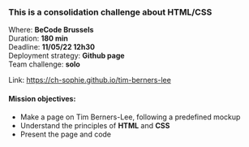 ### This is a consolidation challenge about HTML/CSS   

Where: **BeCode Brussels**    
Duration: **180 min**   
Deadline: **11/05/22 12h30**   
Deployment strategy: **Github page**   
Team challenge: **solo**   

Link: https://ch-sophie.github.io/tim-berners-lee

#### Mission objectives:
- Make a page on Tim Berners-Lee, following a predefined mockup  
- Understand the principles of **HTML** and **CSS**
- Present the page and code   
